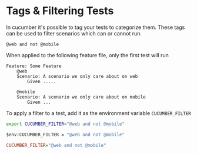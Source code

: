 # Tags & Filtering Tests

In cucumber it's possible to tag your tests to categorize them. These tags can be used to filter scenarios which can or cannot run.

```title="Tags Query"
@web and not @mobile
```

When applied to the following feature file, only the first test will run

```gherkin
Feature: Some Feature
    @web
    Scenario: A scenario we only care about on web
        Given .....

    @mobile
    Scenario: A scenario we only care about on mobile
        Given ...

```

To apply a filter to a test, add it as the environment variable `CUCUMBER_FILTER`

```bash title="In Shell/Terminal"
export CUCUMBER_FILTER="@web and not @mobile"
```

```cmd title="In Powershell"
$env:CUCUMBER_FILTER = "@web and not @mobile"
```

```ini title="In .env file"
CUCUMBER_FILTER="@web and not @mobile"
```
